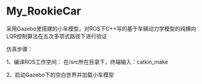 # My_RookieCar
采用Gazebo里搭建的小车模型，对ROS下C++写的基于车辆动力学模型的纯横向LQR控制算法在五次多项式路径下进行验证

仿真步骤：

1、编译ROS工作空间：
   在/src所在目录下，终端输入：catkin_make

2、启动Gazebo下的空白世界并加载小车模型
